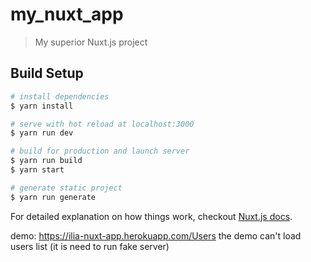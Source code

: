 # my_nuxt_app

> My superior Nuxt.js project

## Build Setup

``` bash
# install dependencies
$ yarn install

# serve with hot reload at localhost:3000
$ yarn run dev

# build for production and launch server
$ yarn run build
$ yarn start

# generate static project
$ yarn run generate
```

For detailed explanation on how things work, checkout [Nuxt.js docs](https://nuxtjs.org).

demo: https://ilia-nuxt-app.herokuapp.com/Users
the demo can't load users list (it is need to run fake server)
